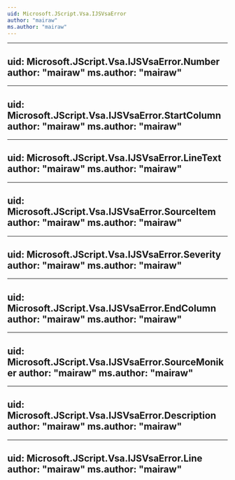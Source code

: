 ```yaml
---
uid: Microsoft.JScript.Vsa.IJSVsaError
author: "mairaw"
ms.author: "mairaw"
---
```


---
uid: Microsoft.JScript.Vsa.IJSVsaError.Number
author: "mairaw"
ms.author: "mairaw"
---

---
uid: Microsoft.JScript.Vsa.IJSVsaError.StartColumn
author: "mairaw"
ms.author: "mairaw"
---

---
uid: Microsoft.JScript.Vsa.IJSVsaError.LineText
author: "mairaw"
ms.author: "mairaw"
---

---
uid: Microsoft.JScript.Vsa.IJSVsaError.SourceItem
author: "mairaw"
ms.author: "mairaw"
---

---
uid: Microsoft.JScript.Vsa.IJSVsaError.Severity
author: "mairaw"
ms.author: "mairaw"
---

---
uid: Microsoft.JScript.Vsa.IJSVsaError.EndColumn
author: "mairaw"
ms.author: "mairaw"
---

---
uid: Microsoft.JScript.Vsa.IJSVsaError.SourceMoniker
author: "mairaw"
ms.author: "mairaw"
---

---
uid: Microsoft.JScript.Vsa.IJSVsaError.Description
author: "mairaw"
ms.author: "mairaw"
---

---
uid: Microsoft.JScript.Vsa.IJSVsaError.Line
author: "mairaw"
ms.author: "mairaw"
---
